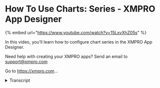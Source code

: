 # How To Use Charts: Series - XMPRO App Designer
{% embed url="https://www.youtube.com/watch?v=15LxvXhZ05s" %}



In this video, you’ll learn how to configure chart series in the XMPRO App Designer.

Need help with creating your XMPRO apps? Send an email to support@xmpro.com

Go to https://xmpro.com...
<details>
<summary>Transcript</summary>In this video, you’ll learn how to configure chart series in the XMPRO App Designer.

Need help with creating your XMPRO apps? Send an email to support@xmpro.com

Go to https://xmpro.com...
hello and welcome to another training

video from xm pro

this is an advanced training video on

how to use the chart

specifically around the series

i have created an app with charts of all

the series types that we support

this will help give a better

understanding of the differences between

them all

the line series type always has straight

lines between each point

on the other hand the spline series type

smoothly interpolates between each point

the area chart shades the graph below

each point

the spline area chart also shades the

area

underneath the line created but the edge

is again

interpolated to be smooth the bar chart

has

bars the scatter chart scatters points

as well as the bubble chart and range

area and range bar

shade an area between a maximum and a

minimum value

or in the case of the range bar have

bars between a maximum and minimum value

step type charts that is the step line

in the step area have steps as you can

see

stacked type series such as the stacked

line

spline area spline area

and bar build on top of each other

they will never overlap because the

bottom most

series value is added to the next series

which is added to the next series

so for instance if we have the values 1

1 2 and 1 then the second series

value would actually be 2 because 1 plus

1 is two

and then the third one would be four and

five

etc

full stack series such as the full

stacked line spline

area spline area and bar also build on

top of each other

but make sure that the values are a

percentage of the full

value as these use the same data you can

see how that works

so even though that this first value on

the stacked bar

is around six the full stacked bar still

counts that as one hundred percent

and the last value on here

rises up to fifteen but that is still

one hundred percent in the full stacked

bar to configure series go to the block

properties and drop down

the data section you can add a series

with the plus button

or you can edit a series by clicking on

one of the series in the list

the properties in here are name which is

just for your own use it doesn't

actually show up anywhere when it is

rendered

visible which if you uncheck will make

the

series invisible note that if you check

the

hide series on legend click you will be

able to

make the series visible again by

clicking on its series in the legend

unless you uncheck show in legend in

which case

the series will not be shown in the

legend and so you won't be able to click

on it

color is the color of the series

we have type with all of the available

types

styling mode which is only available if

your type is

line spline stacked line stacked spline

or step line which is the styling mode

of the line so you can have solid dash

long dash or dot i'll choose long dash

pane and y-axis which you can choose

separate panes

and y-axis for more information on this

please look at the advanced chart video

on multiple panes

and axes the x-axis

data which is the column the data is

coming from

for the x-axis y-axis data

which is the column the y-axis data is

coming from

if you choose different series types

like range area

range bar or bubble there will be

different data

options available i will show those in a

minute

we have overlap x-axis which makes the

x-axis overlap i will show an example of

how to use this later

we have ignore empty points which if

checked

doesn't render any points that have a

null value

we have show points which if checked

show

the points on the line if you type is

line spline stacked line stacked spline

step line or scatter otherwise this will

not be available

and the point size which delineates the

size of the points and

point shape which is circle

square diamond cross triangle down or

triangle up

we have show label which is on hover or

always

which will show the value of the

connected point

we have label format in which you can

format the label

we have some default options and you can

also enter in

a number type like this for more

information on

the label format you can click on the

help button

and we have aggregation which will

aggregate the number of points

into a single point if there are too

many points

for more information on this please

watch the video on pan and zoom

and aggregation so i'm going to apply

this on the series

and save and then we can see what

happens

so we can notice that the line is now

dashed the shape

is a diamond it is not in

the legend because we turned that off

coming back to the settings

if you have a bubble type series you

will also get

point size data which determines the

size of the

bubbles or points that appear on the

chart

if you have range area

then you will get y axis data start and

end

as well as range bar

again y-axis data start and end

and if you choose overlap x-axis which

you need to choose for

all series that you want to overlap

and this is how the chart will look as

you can see

the axes are not side by side they are

now on top of each other

this setting can only be applied for the

range bar

and the bar this has been an advanced

video

on how to use the chart series
</details>